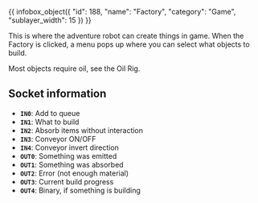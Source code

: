 {{ infobox_object({
	"id": 188,
	"name": "Factory",
	"category": "Game",
	"sublayer_width": 15
}) }}

This is where the adventure robot can create things in game. When the Factory is clicked, a menu pops up where you can select what objects to build.

Most objects require oil, see the Oil Rig.

## Socket information
- **`IN0`**: Add to queue
- **`IN1`**: What to build
- **`IN2`**: Absorb items without interaction
- **`IN3`**: Conveyor ON/OFF
- **`IN4`**: Conveyor invert direction
- **`OUT0`**: Something was emitted
- **`OUT1`**: Something was absorbed
- **`OUT2`**: Error (not enough material)
- **`OUT3`**: Current build progress
- **`OUT4`**: Binary, if something is building